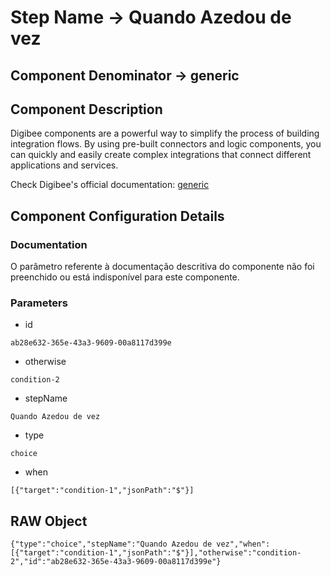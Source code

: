 # Step Name -> Quando Azedou de vez
## Component Denominator -> generic

## Component Description

Digibee components are a powerful way to simplify the process of building integration flows. By using pre-built connectors and logic components, you can quickly and easily create complex integrations that connect different applications and services.

Check Digibee's official documentation: [generic](https://docs.digibee.com/documentation "Digibee documentation")

## Component Configuration Details
### Documentation

O parâmetro referente à documentação descritiva do componente não foi preenchido ou está indisponível para este componente.

### Parameters

* id
```
ab28e632-365e-43a3-9609-00a8117d399e
```

* otherwise
```
condition-2
```

* stepName
```
Quando Azedou de vez
```

* type
```
choice
```

* when
```
[{"target":"condition-1","jsonPath":"$"}]
```


## RAW Object

```
{"type":"choice","stepName":"Quando Azedou de vez","when":[{"target":"condition-1","jsonPath":"$"}],"otherwise":"condition-2","id":"ab28e632-365e-43a3-9609-00a8117d399e"}
```